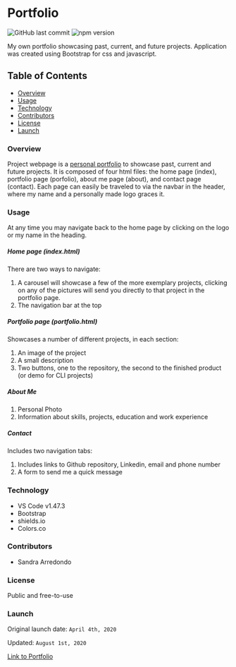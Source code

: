 # Portfolio

![GitHub last commit](https://img.shields.io/github/last-commit/salpharre/Bootstrap-Portfolio) ![npm version](https://badge.fury.io/js/inquirer.svg)

My own portfolio showcasing past, current, and future projects. Application was created using Bootstrap for css and javascript. 

## Table of Contents

* [Overview](#overview)
* [Usage](#usage)
* [Technology](#technology)
* [Contributors](#contributors)
* [License](#license)
* [Launch](#launch)

### Overview

Project webpage is a [personal portfolio](https://salpharre.github.io/Bootstrap-Portfolio/) to showcase past, current and future projects. It is composed of four html files: the home page (index), portfolio page (porfolio), about me page (about), and contact page (contact). Each page can easily be traveled to via the navbar in the header, where my name and a personally made logo graces it.

### Usage

At any time you may navigate back to the home page by clicking on the logo or my name in the heading.

##### Home page (index.html) 
There are two ways to navigate:
1. A carousel will showcase a few of the more exemplary projects, clicking on any of the pictures will send you directly to that project in the portfolio page.
2. The navigation bar at the top

##### Portfolio page (portfolio.html)
Showcases a number of different projects, in each section:
1. An image of the project
2. A small description
3. Two buttons, one to the repository, the second to the finished product (or demo for CLI projects)

##### About Me
1. Personal Photo
2. Information about skills, projects, education and work experience

##### Contact
Includes two navigation tabs:
1. Includes links to Github repository, Linkedin, email and phone number
2. A form to send me a quick message

### Technology

* VS Code v1.47.3
* Bootstrap
* shields.io
* Colors.co 

### Contributors

* Sandra Arredondo

### License

Public and free-to-use

### Launch

Original launch date: `April 4th, 2020`

Updated: `August 1st, 2020`

[Link to Portfolio](https://salpharre.github.io/Bootstrap-Portfolio/)
 